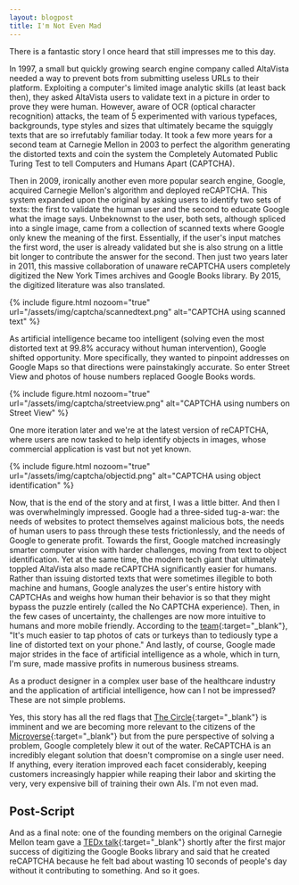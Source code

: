 ```yaml
---
layout: blogpost
title: I'm Not Even Mad
---
```


There is a fantastic story I once heard that still impresses me to this day.

In 1997, a small but quickly growing search engine company called AltaVista needed a way to prevent bots from submitting useless URLs to their platform. Exploiting a computer's limited image analytic skills (at least back then), they asked AltaVista users to validate text in a picture in order to prove they were human. However, aware of OCR (optical character recognition) attacks, the team of 5 experimented with various typefaces, backgrounds, type styles and sizes that ultimately became the squiggly texts that are so irrefutably familiar today. It took a few more years for a second team at Carnegie Mellon in 2003 to perfect the algorithm generating the distorted texts and coin the system the Completely Automated Public Turing Test to tell Computers and Humans Apart (CAPTCHA).

Then in 2009, ironically another even more popular search engine, Google, acquired Carnegie Mellon's algorithm and deployed reCAPTCHA. This system expanded upon the original by asking users to identify two sets of texts: the first to validate the human user and the second to educate Google what the image says. Unbeknownst to the user, both sets, although spliced into a single image, came from a collection of scanned texts where Google only knew the meaning of the first. Essentially, if the user's input matches the first word, the user is already validated but she is also strung on a little bit longer to contribute the answer for the second. Then just two years later in 2011, this massive collaboration of unaware reCAPTCHA users completely digitized the New York Times archives and Google Books library. By 2015, the digitized literature was also translated.

{% include figure.html
  nozoom="true"
  url="/assets/img/captcha/scannedtext.png"
  alt="CAPTCHA using scanned text" %}

As artificial intelligence became too intelligent (solving even the most distorted text at 99.8% accuracy without human intervention), Google shifted opportunity. More specifically, they wanted to pinpoint addresses on Google Maps so that directions were painstakingly accurate. So enter Street View and photos of house numbers replaced Google Books words.

{% include figure.html
  nozoom="true"
  url="/assets/img/captcha/streetview.png"
  alt="CAPTCHA using numbers on Street View" %}

One more iteration later and we're at the latest version of reCAPTCHA, where users are now tasked to help identify objects in images, whose commercial application is vast but not yet known.

{% include figure.html 
  nozoom="true"
  url="/assets/img/captcha/objectid.png"
  alt="CAPTCHA using object identification" %}

Now, that is the end of the story and at first, I was a little bitter. And then I was overwhelmingly impressed. Google had a three-sided tug-a-war: the needs of websites to protect themselves against malicious bots, the needs of human users to pass through these tests frictionlessly, and the needs of Google to generate profit. Towards the first, Google matched increasingly smarter computer vision with harder challenges, moving from text to object identification. Yet at the same time, the modern tech giant that ultimately toppled AltaVista also made reCAPTCHA significantly easier for humans. Rather than issuing distorted texts that were sometimes illegible to both machine and humans, Google analyzes the user's entire history with CAPTCHAs and weighs how human their behavior is so that they might bypass the puzzle entirely (called the No CAPTCHA experience). Then, in the few cases of uncertainty, the challenges are now more intuitive to humans and more mobile friendly. According to the [team][google]{:target="_blank"}, "It's much easier to tap photos of cats or turkeys than to tediously type a line of distorted text on your phone." And lastly, of course, Google made major strides in the face of artificial intelligence as a whole, which in turn, I'm sure, made massive profits in numerous business streams.

As a product designer in a complex user base of the healthcare industry and the application of artificial intelligence, how can I not be impressed? These are not simple problems.

Yes, this story has all the red flags that [The Circle][circle]{:target="_blank"} is imminent and we are becoming more relevant to the citizens of the [Microverse][microverse]{:target="_blank"} but from the pure perspective of solving a problem, Google completely blew it out of the water. ReCAPTCHA is an incredibly elegant solution that doesn't compromise on a single user need. If anything, every iteration improved each facet considerably, keeping customers increasingly happier while reaping their labor and skirting the very, very expensive bill of training their own AIs. I'm not even mad.

## Post-Script
And as a final note: one of the founding members on the original Carnegie Mellon team gave a [TEDx talk][TEDxCMU]{:target="_blank"} shortly after the first major success of digitizing the Google Books library and said that he created reCAPTCHA because he felt bad about wasting 10 seconds of people's day without it contributing to something. And so it goes.

[TEDxCMU]: https://www.ted.com/talks/luis_von_ahn_massive_scale_online_collaboration/transcript
[google]: https://security.googleblog.com/2014/12/are-you-robot-introducing-no-captcha.html
[circle]: https://en.wikipedia.org/wiki/The_Circle_(2017_film)
[microverse]: http://rickandmorty.wikia.com/wiki/Microverse
